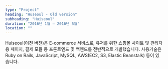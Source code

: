 ```yaml
---
type: "Project"
heading: "Huseoul - Old version"
subheading: "Huiseoul"
duration: "2016년 1월 – 2016년 5월"
location: ""
---
```


Huiseoul(이전 버전)은 E-commerce 서비스로, 유저를 위한 쇼핑몰 사이트 및 관리자용 페이지, 결제 모듈 등 프론트엔드 및 백엔드를 전반적으로 개발했습니다. 사용기술은 Ruby on Rails, JavaScript, MySQL, AWS(EC2, S3, Elastic Beanstalk) 등이 있습니다.
